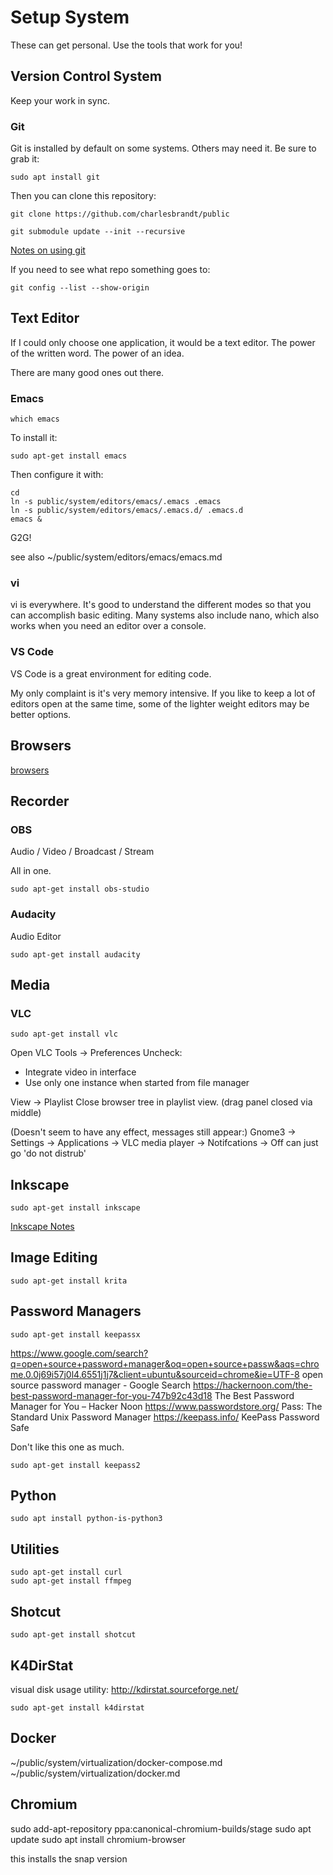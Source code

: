# Setup System

These can get personal. Use the tools that work for you!


## Version Control System

Keep your work in sync. 

### Git

Git is installed by default on some systems. Others may need it. Be sure to grab it:

    sudo apt install git

Then you can clone this repository:

    git clone https://github.com/charlesbrandt/public
    
    git submodule update --init --recursive

[Notes on using git](~/public/code/version_control/git.md)

If you need to see what repo something goes to:

    git config --list --show-origin


## Text Editor

If I could only choose one application, it would be a text editor. The power of the written word. The power of an idea. 

There are many good ones out there. 

### Emacs

    which emacs
    
To install it:

    sudo apt-get install emacs

Then configure it with:

```
cd
ln -s public/system/editors/emacs/.emacs .emacs
ln -s public/system/editors/emacs/.emacs.d/ .emacs.d
emacs &
```

G2G!

see also 
~/public/system/editors/emacs/emacs.md

### vi

vi is everywhere. It's good to understand the different modes so that you can accomplish basic editing. Many systems also include nano, which also works when you need an editor over a console. 

### VS Code

VS Code is a great environment for editing code. 

My only complaint is it's very memory intensive. If you like to keep a lot of editors open at the same time, some of the lighter weight editors may be better options.


## Browsers

[browsers](browsers.md)


## Recorder

### OBS

Audio / Video / Broadcast / Stream

All in one. 

    sudo apt-get install obs-studio

### Audacity

Audio Editor

    sudo apt-get install audacity


## Media

### VLC 

    sudo apt-get install vlc

Open VLC
Tools -> Preferences
Uncheck:
   - Integrate video in interface
   - Use only one instance when started from file manager

View -> Playlist
Close browser tree in playlist view. (drag panel closed via middle)

(Doesn't seem to have any effect, messages still appear:)
Gnome3 -> Settings -> Applications -> VLC media player -> Notifcations -> Off
can just go 'do not distrub'


## Inkscape

    sudo apt-get install inkscape

[Inkscape Notes](../../design/inkscape.md)


## Image Editing

    sudo apt-get install krita


## Password Managers

    sudo apt-get install keepassx

https://www.google.com/search?q=open+source+password+manager&oq=open+source+passw&aqs=chrome.0.0j69i57j0l4.6551j1j7&client=ubuntu&sourceid=chrome&ie=UTF-8
open source password manager - Google Search
https://hackernoon.com/the-best-password-manager-for-you-747b92c43d18
The Best Password Manager for You – Hacker Noon
https://www.passwordstore.org/
Pass: The Standard Unix Password Manager
https://keepass.info/
KeePass Password Safe

Don't like this one as much. 

    sudo apt-get install keepass2


## Python

    sudo apt install python-is-python3

## Utilities

    sudo apt-get install curl
    sudo apt-get install ffmpeg

## Shotcut

    sudo apt-get install shotcut


## K4DirStat

visual disk usage utility:
http://kdirstat.sourceforge.net/

    sudo apt-get install k4dirstat

## Docker

~/public/system/virtualization/docker-compose.md
~/public/system/virtualization/docker.md


## Chromium

sudo add-apt-repository ppa:canonical-chromium-builds/stage
sudo apt update
sudo apt install chromium-browser

this installs the snap version
